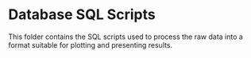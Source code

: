 # Database SQL Scripts

This folder contains the SQL scripts used to process the raw data into a format suitable for plotting and presenting results.  